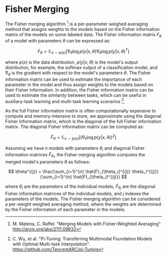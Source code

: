 # Fisher Merging

The Fisher merging algorithm [^1] is a per-parameter weighed averaging method that assigns weights to the models based on the Fisher information matrix of the models on some labeled data.
The Fisher information matrix $F_\theta$ of a model with parameters $\theta$ can be expressed as:

$$ F_\theta = \mathbb{E}_{x \sim p(x)} \left[ \nabla_\theta \log p(y|x, \theta) \nabla_\theta \log p(y|x, \theta)^T \right] $$

where $p(x)$ is the data distribution, $p(y|x, \theta)$ is the model's output distribution, for example, the softmax output of a classification model, and $\nabla_\theta$ is the gradient with respect to the model's parameters $\theta$.
The Fisher information matrix can be used to estimate the importance of each parameter in the model and thus assign weights to the models based on their Fisher information. 
In addition, the Fisher information matrix can be used to estimate the similarity between tasks, which can be useful in auxiliary-task learning and multi-task learning scenarios [^2].

As the full Fisher information matrix is often computationally expensive to compute and memory-intensive to store, we approximate using the diagonal Fisher information matrix, which is the diagonal of the full Fisher information matrix.
The diagonal Fisher information matrix can be computed as:

$$ \hat{F}_\theta = \mathbb{E}_{x \sim p(x)} \left[ \left(\nabla_\theta \log p(y|x, \theta)\right)^2 \right] $$

Assuming we have $n$ models with parameters $\theta_i$ and diagonal Fisher information matrices $\hat{F}_{\theta_i}$, the Fisher merging algorithm computes the merged model's parameters $\theta$ as follows:

$$ \theta^{(j)} = \frac{\sum_{i=1}^{n} \hat{F}_{\theta_i}^{(j)} \theta_i^{(j)}}{\sum_{i=1}^{n} \hat{F}_{\theta_i}^{(j)}} $$

where $\theta_i$ are the parameters of the individual models, $\hat{F}_{\theta_i}$ are the diagonal Fisher information matrices of the individual models, and $j$ indexes the parameters of the models.
The Fisher merging algorithm can be considered a per-weight weighed averaging method, where the weights are determined by the Fisher information of each parameter in the models.

[^1]: M. Matena, C. Raffel. "Merging Models with Fisher-Weighted Averaging" http://arxiv.org/abs/2111.09832
[^2]: C. Wu, et al. "Pi-Tuning: Transferring Multimodal Foundation Models with Optimal Multi-task Interpolation". https://github.com/TencentARC/pi-Tuning

